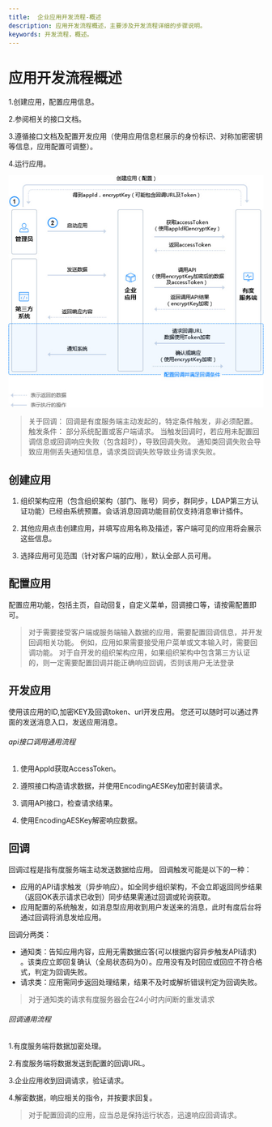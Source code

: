 ```yaml
---
title:  企业应用开发流程-概述
description: 应用开发流程概述，主要涉及开发流程详细的步骤说明。
keywords: 开发流程，概述。
---
```


# 应用开发流程概述

1.创建应用，配置应用信息。

2.参阅相关的接口文档。

3.遵循接口文档及配置开发应用（使用应用信息栏展示的身份标识、对称加密密钥等信息，应用配置可调整）。

4.运行应用。

![img](res/c01_00003/p_flow.jpg)

> 关于回调：
> 回调是有度服务端主动发起的，特定条件触发，非必须配置。
> 触发条件：
> 部分系统配置或客户端请求。
> 当触发回调时，若应用未配置回调信息或回调响应失败（包含超时），导致回调失败。
> 通知类回调失败会导致应用侧丢失通知信息，请求类回调失败导致业务请求失败。

## 创建应用

1. 组织架构应用（包含组织架构（部门、账号）同步，群同步，LDAP第三方认证功能）已经由系统预置。会话消息回调功能目前仅支持消息审计插件。

2. 其他应用点击创建应用，并填写应用名称及描述，客户端可见的应用将会展示这些信息。

3. 选择应用可见范围（针对客户端的应用），默认全部人员可用。

## 配置应用

配置应用功能，包括主页，自动回复，自定义菜单，回调接口等，请按需配置即可。

> 对于需要接受客户端或服务端输入数据的应用，需要配置回调信息，并开发回调相关功能。
> 例如，应用如果需要接受用户菜单或文本输入时，需要回调功能。
> 对于自开发的组织架构应用，如果组织架构中包含第三方认证的，则一定需要配置回调并能正确响应回调，否则该用户无法登录

## 开发应用

使用该应用的ID,加密KEY及回调token、url开发应用。
您还可以随时可以通过界面的发送消息入口，发送应用消息。

###### api接口调用通用流程

1. 使用AppId获取AccessToken。

2. 遵照接口构造请求数据，并使用EncodingAESKey加密封装请求。

3. 调用API接口，检查请求结果。

4. 使用EncodingAESKey解密响应数据。

## 回调

回调过程是指有度服务端主动发送数据给应用。
回调触发可能是以下的一种：

- 应用的API请求触发（异步响应）。如全同步组织架构，不会立即返回同步结果（返回OK表示请求已收到）同步结果需通过回调或轮询获取。
- 应用配置的系统触发，如消息型应用收到用户发送来的消息，此时有度后台将通过回调将消息发给应用。

回调分两类：

- 通知类：告知应用内容，应用无需数据应答(可以根据内容异步触发API请求) 。该类应立即回复确认（全局状态码为0）。应用没有及时回应或回应不符合格式，判定为回调失败。
- 请求类：应用需同步返回处理结果，结果不及时或解析错误判定为回调失败。

> 对于通知类的请求有度服务器会在24小时内间断的重发请求

###### 回调通用流程

1.有度服务端将数据加密处理。

2.有度服务端将数据发送到配置的回调URL。

3.企业应用收到回调请求，验证请求。

4.解密数据，响应相关的指令，并按要求回复。

> 对于配置回调的应用，应当总是保持运行状态，迅速响应回调请求。
